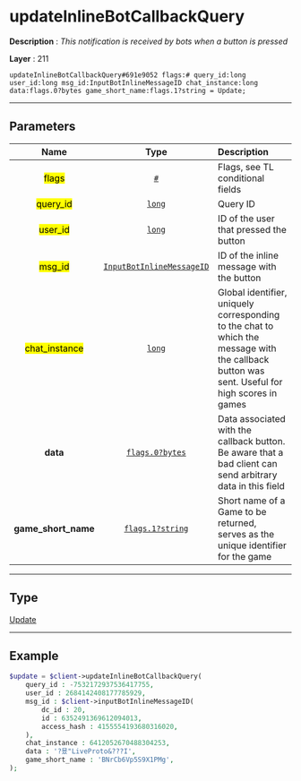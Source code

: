 # updateInlineBotCallbackQuery

**Description** : *This notification is received by bots when a button is pressed*

**Layer** : 211

```tl
updateInlineBotCallbackQuery#691e9052 flags:# query_id:long user_id:long msg_id:InputBotInlineMessageID chat_instance:long data:flags.0?bytes game_short_name:flags.1?string = Update;
```

---

## Parameters

| Name | Type | Description |
| :---: | :---: | :--- |
| <mark>flags</mark> | [`#`](type/#) | Flags, see TL conditional fields |
| <mark>query_id</mark> | [`long`](type/long) | Query ID |
| <mark>user_id</mark> | [`long`](type/long) | ID of the user that pressed the button |
| <mark>msg_id</mark> | [`InputBotInlineMessageID`](type/InputBotInlineMessageID) | ID of the inline message with the button |
| <mark>chat_instance</mark> | [`long`](type/long) | Global identifier, uniquely corresponding to the chat to which the message with the callback button was sent. Useful for high scores in games |
| **data** | [`flags.0?bytes`](type/bytes) | Data associated with the callback button. Be aware that a bad client can send arbitrary data in this field |
| **game_short_name** | [`flags.1?string`](type/string) | Short name of a Game to be returned, serves as the unique identifier for the game |

---

## Type

[Update](type/Update)

---

## Example

```php
$update = $client->updateInlineBotCallbackQuery(
	query_id : -7532172937536417755,
	user_id : 2684142408177785929,
	msg_id : $client->inputBotInlineMessageID(
		dc_id : 20,
		id : 6352491369612094013,
		access_hash : 4155554193680316020,
	),
	chat_instance : 6412052670488304253,
	data : '?묬"LiveProto&???I',
	game_short_name : 'BNrCb6Vp5S9X1PMg',
);
```